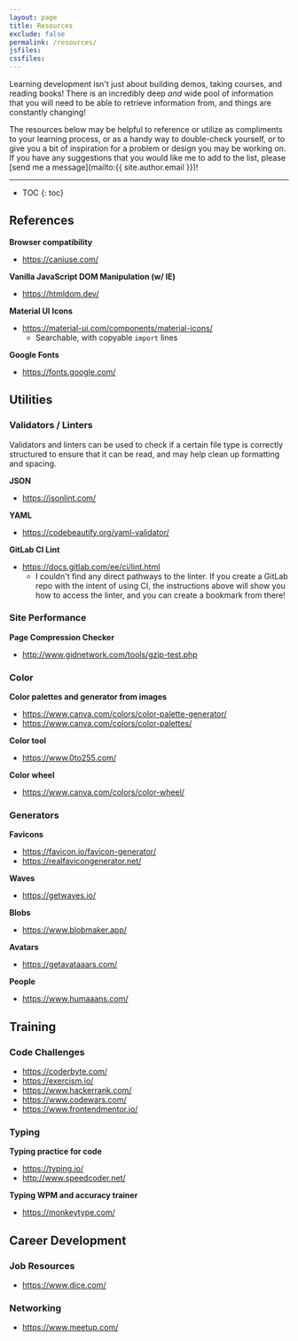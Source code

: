 ```yaml
---
layout: page
title: Resources
exclude: false
permalink: /resources/
jsfiles:
cssfiles:
---
```


Learning development isn't just about building demos, taking courses, and reading books! There is an incredibly deep _and_ wide pool of information that you will need to be able to retrieve information from, and things are constantly changing!

The resources below may be helpful to reference or utilize as compliments to your learning process, or as a handy way to double-check yourself, or to give you a bit of inspiration for a problem or design you may be working on. If you have any suggestions that you would like me to add to the list, please [send me a message](mailto:{{ site.author.email }})!

---

* TOC
{: toc}


## References

**Browser compatibility**
- <https://caniuse.com/>

**Vanilla JavaScript DOM Manipulation (w/ IE)**
- <https://htmldom.dev/>

**Material UI Icons**
- <https://material-ui.com/components/material-icons/>
  - Searchable, with copyable `import` lines

**Google Fonts**
- <https://fonts.google.com/>


## Utilities

### Validators / Linters

Validators and linters can be used to check if a certain file type is correctly structured to ensure that it can be read, and may help clean up formatting and spacing.

**JSON**
- <https://jsonlint.com/>

**YAML**
- <https://codebeautify.org/yaml-validator/>

**GitLab CI Lint**
- <https://docs.gitlab.com/ee/ci/lint.html>
  - I couldn't find any direct pathways to the linter. If you create a GitLab repo with the intent of using CI, the instructions above will show you how to access the linter, and you can create a bookmark from there!


### Site Performance

**Page Compression Checker**
- <http://www.gidnetwork.com/tools/gzip-test.php>


### Color

**Color palettes and generator from images**
- <https://www.canva.com/colors/color-palette-generator/>
- <https://www.canva.com/colors/color-palettes/>

**Color tool**
- <https://www.0to255.com/>

**Color wheel**
- <https://www.canva.com/colors/color-wheel/>


### Generators

**Favicons**
- <https://favicon.io/favicon-generator/>
- <https://realfavicongenerator.net/>

**Waves**
- <https://getwaves.io/>

**Blobs**
- <https://www.blobmaker.app/>

**Avatars**
- <https://getavataaars.com/>

**People**
- <https://www.humaaans.com/>

## Training

### Code Challenges

- <https://coderbyte.com/>
- <https://exercism.io/>
- <https://www.hackerrank.com/>
- <https://www.codewars.com/>
- <https://www.frontendmentor.io/>


### Typing

**Typing practice for code**
- <https://typing.io/>
- <http://www.speedcoder.net/>

**Typing WPM and accuracy trainer**
- <https://monkeytype.com/>


## Career Development

### Job Resources

- <https://www.dice.com/>


### Networking

- <https://www.meetup.com/>